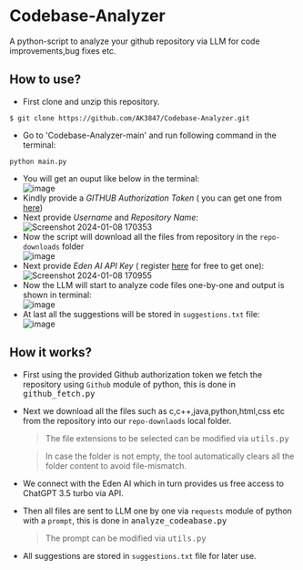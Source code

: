 # Codebase-Analyzer
A python-script to analyze your github repository via LLM for code improvements,bug fixes etc.

## How to use?
- First clone and unzip this repository.
  
```terminal
$ git clone https://github.com/AK3847/Codebase-Analyzer.git
```
- Go to 'Codebase-Analyzer-main' and run following command in the terminal:
  
```terminal
python main.py
```
- You will get an ouput like below in the terminal: <br>
  ![image](https://github.com/AK3847/Codebase-Analyzer/assets/94222544/f62d6383-8c5a-4d61-9e08-9dad642f3c0f) <br>
- Kindly provide a _GITHUB Authorization Token_ ( you can get one from <a href="https://github.com/settings/tokens target=__blank">here</a>) <br>
- Next provide _Username_ and _Repository Name_: <br>
![Screenshot 2024-01-08 170353](https://github.com/AK3847/Codebase-Analyzer/assets/94222544/344f521b-15c3-4c08-96c7-ad807ffe412f) <br>
- Now the script will download all the files from repository in the `repo-downloads` folder <br>
  ![image](https://github.com/AK3847/Codebase-Analyzer/assets/94222544/56a675ff-c045-4492-ac4a-9e336a7d08c9) <br>
- Next provide _Eden AI API Key_ ( register <a href="https://app.edenai.run/user/login" target=__blank>here</a> for free to get one): <br>
  ![Screenshot 2024-01-08 170955](https://github.com/AK3847/Codebase-Analyzer/assets/94222544/afb6ca5e-b2df-4f5b-becf-76a333a8e208) <br>
- Now the LLM will start to analyze code files one-by-one and output is shown in terminal: <br>
![image](https://github.com/AK3847/Codebase-Analyzer/assets/94222544/bd5c1ef3-49e8-472a-a1e5-49b1083ea18c) <br>
- At last all the suggestions will be stored in `suggestions.txt` file: <br>
  ![image](https://github.com/AK3847/Codebase-Analyzer/assets/94222544/c2f84f8d-7d89-4cc9-ad1b-07880fc41a43)

## How it works?
- First using the provided Github authorization token we fetch the repository using `Github` module of python, this is done in <kbd>github_fetch.py<kbd>
- Next we download all the files such as c,c++,java,python,html,css etc from the repository into our  `repo-downlaods` local folder.
  > The file extensions to be selected can be modified via <kbd>utils.py</kbd>
  
  > In case the folder is not empty, the tool automatically clears all the folder content to avoid file-mismatch.
- We connect with the Eden AI which in turn provides us free access to ChatGPT 3.5 turbo via API.
- Then all files are sent to LLM one by one via `requests` module of python with a `prompt`, this is done in <kbd>analyze_codeabase.py</kbd>
  > The prompt can be modified via <kbd>utils.py</kbd>
- All suggestions are stored in `suggestions.txt` file for later use.
